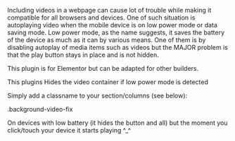 Including videos in a webpage can cause lot of trouble while making it compatible for all browsers and devices. One of such situation is autoplaying video when the mobile device is on low power mode or data saving mode. Low power mode, as the name suggests, it saves the battery of the device as much as it can by various means. One of them is by disabling autoplay of media items such as videos but the MAJOR problem is that the play button stays in place and is not hidden.

This plugin is for Elementor but can be adapted for other builders.

This plugins Hides the video container if low power mode is detected

Simply add a classname to your section/columns (see below):

.background-video-fix

On devices with low battery (it hides the button and all) but the moment you click/touch your device it starts playing ^_^
